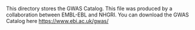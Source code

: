This directory stores the GWAS Catalog. 
This file was produced by a collaboration between EMBL-EBL and NHGRI. 
You can download the GWAS Catalog here https://www.ebi.ac.uk/gwas/

